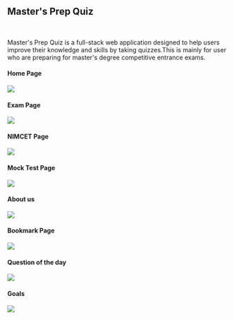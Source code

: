 <h2>Master's Prep Quiz</h2>
<br>
<p>Master's Prep Quiz is a full-stack web application designed to help users improve their knowledge and skills by taking quizzes.This is mainly for user who are preparing for master's degree competitive entrance exams. </p>
<h4>Home Page</h4>
<img src="https://github-production-user-asset-6210df.s3.amazonaws.com/181923514/382221663-1d6470a5-39ab-44ee-a9a6-d7e615d0c1cb.png?X-Amz-Algorithm=AWS4-HMAC-SHA256&X-Amz-Credential=AKIAVCODYLSA53PQK4ZA%2F20241101%2Fus-east-1%2Fs3%2Faws4_request&X-Amz-Date=20241101T080025Z&X-Amz-Expires=300&X-Amz-Signature=d8f648e30e9ccee5cbd573f413ba1ae1176484301c040973953d7a8958c58221&X-Amz-SignedHeaders=host"><br>
<h4>Exam Page</h4>
<img src="https://github-production-user-asset-6210df.s3.amazonaws.com/181923514/382221918-d9816836-6a85-4710-811f-7bd97e0232ab.png?X-Amz-Algorithm=AWS4-HMAC-SHA256&X-Amz-Credential=AKIAVCODYLSA53PQK4ZA%2F20241101%2Fus-east-1%2Fs3%2Faws4_request&X-Amz-Date=20241101T080808Z&X-Amz-Expires=300&X-Amz-Signature=e9ec06164c9ef05d3ba3c4596a9d77c43453c5f96bb7cf8473cea45368d35cfe&X-Amz-SignedHeaders=host">
<h4>NIMCET Page</h4>
<img src="https://github-production-user-asset-6210df.s3.amazonaws.com/181923514/382222137-a741ad7f-cecb-48e2-94f8-bd362f1df751.png?X-Amz-Algorithm=AWS4-HMAC-SHA256&X-Amz-Credential=AKIAVCODYLSA53PQK4ZA%2F20241101%2Fus-east-1%2Fs3%2Faws4_request&X-Amz-Date=20241101T080831Z&X-Amz-Expires=300&X-Amz-Signature=39a72410641354130eaf1d13e9f77faac0162c13c2c00072cec5441a263da41a&X-Amz-SignedHeaders=host">
<h4>Mock Test Page</h4>
<img src="https://github-production-user-asset-6210df.s3.amazonaws.com/181923514/382222216-b8ef0f2a-a17a-45a8-b66b-3f8f4c436599.png?X-Amz-Algorithm=AWS4-HMAC-SHA256&X-Amz-Credential=AKIAVCODYLSA53PQK4ZA%2F20241101%2Fus-east-1%2Fs3%2Faws4_request&X-Amz-Date=20241101T080847Z&X-Amz-Expires=300&X-Amz-Signature=cf3136e0c0864932c17803bc8b9794c82fa88d27763e2cc34e2bb712c2032b57&X-Amz-SignedHeaders=host">
<h4>About us</h4>
<img src="https://github-production-user-asset-6210df.s3.amazonaws.com/181923514/382222268-cfef8ef2-acb7-4e5f-9962-e0f5ac93e978.png?X-Amz-Algorithm=AWS4-HMAC-SHA256&X-Amz-Credential=AKIAVCODYLSA53PQK4ZA%2F20241101%2Fus-east-1%2Fs3%2Faws4_request&X-Amz-Date=20241101T080909Z&X-Amz-Expires=300&X-Amz-Signature=cd62a06742cc6485cb7bd058d7cd079e3a1fb24446b0cadb14c71a58f81de45b&X-Amz-SignedHeaders=host">
<h4>Bookmark Page</h4>
<img src="https://github-production-user-asset-6210df.s3.amazonaws.com/181923514/382222268-cfef8ef2-acb7-4e5f-9962-e0f5ac93e978.png?X-Amz-Algorithm=AWS4-HMAC-SHA256&X-Amz-Credential=AKIAVCODYLSA53PQK4ZA%2F20241101%2Fus-east-1%2Fs3%2Faws4_request&X-Amz-Date=20241101T080909Z&X-Amz-Expires=300&X-Amz-Signature=cd62a06742cc6485cb7bd058d7cd079e3a1fb24446b0cadb14c71a58f81de45b&X-Amz-SignedHeaders=host
">
<h4>Question of the day</h4>
<img src="https://github-production-user-asset-6210df.s3.amazonaws.com/181923514/382222303-fa0a7045-c9d6-4bbb-8d9f-44444fe8d087.png?X-Amz-Algorithm=AWS4-HMAC-SHA256&X-Amz-Credential=AKIAVCODYLSA53PQK4ZA%2F20241101%2Fus-east-1%2Fs3%2Faws4_request&X-Amz-Date=20241101T080925Z&X-Amz-Expires=300&X-Amz-Signature=3fa8139ef9d90974b386634890b18e8226590793b0166df4717a3ccdcf05a23e&X-Amz-SignedHeaders=host">
<h4>Goals</h4>
<img src="https://github-production-user-asset-6210df.s3.amazonaws.com/181923514/382222329-d9b97000-055b-4e3a-9691-6e78000b4f84.png?X-Amz-Algorithm=AWS4-HMAC-SHA256&X-Amz-Credential=AKIAVCODYLSA53PQK4ZA%2F20241101%2Fus-east-1%2Fs3%2Faws4_request&X-Amz-Date=20241101T080957Z&X-Amz-Expires=300&X-Amz-Signature=d34f59971042d04b10723ebd8fc25992dd7db597e6d598356ef519da926ccb99&X-Amz-SignedHeaders=host">

